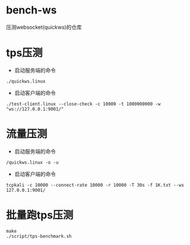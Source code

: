 # bench-ws
压测websocket(quickws)的仓库

# tps压测
* 启动服务端的命令
```
./quickws.linux
```
* 启动客户端的命令
```
./test-client.linux --close-check -c 10000 -t 1000000000 -w "ws://127.0.0.1:9001/"
```

# 流量压测
* 启动服务端的命令
```
/quickws.linux -o -u
```
* 启动客户端的命令
```
tcpkali -c 10000 --connect-rate 10000 -r 10000 -T 30s -f 1K.txt --ws 127.0.0.1:9001/
```

# 批量跑tps压测
```
make
./script/tps-benchmark.sh
```
